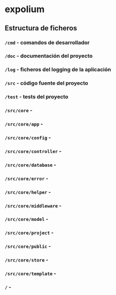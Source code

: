 # expolium

## Estructura de ficheros

### `/cmd` - comandos de desarrollador

### `/doc` - documentación del proyecto

### `/log` - ficheros del logging de la aplicación

### `/src` - código fuente del proyecto

### `/test` - tests del proyecto

### `/src/core` - 

### `/src/core/app` - 

### `/src/core/config` - 

### `/src/core/controller` - 

### `/src/core/database` - 

### `/src/core/error` - 

### `/src/core/helper` - 

### `/src/core/middleware` - 

### `/src/core/model` - 

### `/src/core/project` - 

### `/src/core/public` - 

### `/src/core/store` - 

### `/src/core/template` - 

### `/` - 
